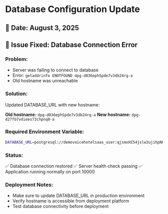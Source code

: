 # Database Configuration Update

## 📅 Date: August 3, 2025

## 🔧 Issue Fixed: Database Connection Error

### Problem:

- Server was failing to connect to database
- Error: `getaddrinfo ENOTFOUND dpg-d036ephSpde7v3db24rg-a`
- Old hostname was unreachable

### Solution:

Updated DATABASE_URL with new hostname:

**Old hostname:** `dpg-d036ephSpde7v3db24rg-a`
**New hostname:** `dpg-d27fb7vdiees73chpnq0-a`

### Required Environment Variable:

```bash
DATABASE_URL=postgresql://demovoicehotelsaas_user:qjsmxHI54jslw3ujihpN6PDBWCjKqy4n@dpg-d27fb7vdiees73chpnq0-a/demovoicehotelsaas
```

### Status:

✅ Database connection restored
✅ Server health check passing
✅ Application running normally on port 10000

### Deployment Notes:

- Make sure to update DATABASE_URL in production environment
- Verify hostname is accessible from deployment platform
- Test database connectivity before deployment
